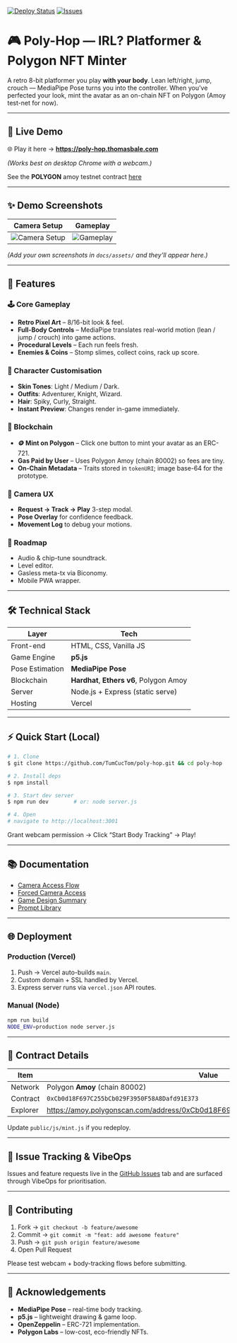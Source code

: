 [![Deploy Status](https://img.shields.io/badge/Deployed%20on-Vercel-00C7B7?style=for-the-badge&logo=vercel)](https://poly-hop.thomasbale.com)
[![Issues](https://img.shields.io/badge/Issues-VibeOps-FF6B6B?style=for-the-badge)](https://github.com/TumCucTom/poly-hop/issues)

# 🎮 Poly-Hop — IRL? Platformer & Polygon NFT Minter

A retro 8-bit platformer you play **with your body**. Lean left/right, jump, crouch — MediaPipe Pose turns you into the controller. When you’ve perfected your look, mint the avatar as an on-chain NFT on Polygon (Amoy test-net for now).

---

## 🚀 Live Demo

🌐 Play it here → **https://poly-hop.thomasbale.com**

*(Works best on desktop Chrome with a webcam.)*

See the **POLYGON** amoy testnet contract [here](https://amoy.polygonscan.com/address/0xCb0d18F697C255bCb029F3950F58A8Dafd91E373)

---

## ✨ Demo Screenshots

| Camera Setup | Gameplay |
| :--: | :--: |
| ![Camera Setup](docs/assets/camera-setup-placeholder.png) | ![Gameplay](docs/assets/gameplay-placeholder.png) |

*(Add your own screenshots in `docs/assets/` and they’ll appear here.)*

---

## 🎯 Features

### 🕹️ Core Gameplay
- **Retro Pixel Art** – 8/16-bit look & feel.
- **Full-Body Controls** – MediaPipe translates real-world motion (lean / jump / crouch) into game actions.
- **Procedural Levels** – Each run feels fresh.
- **Enemies & Coins** – Stomp slimes, collect coins, rack up score.

### 👤 Character Customisation
- **Skin Tones**: Light / Medium / Dark.
- **Outfits**: Adventurer, Knight, Wizard.
- **Hair**: Spiky, Curly, Straight.
- **Instant Preview**: Changes render in-game immediately.

### 🔗 Blockchain
- **🪙 Mint on Polygon** – Click one button to mint your avatar as an ERC-721.
- **Gas Paid by User** – Uses Polygon Amoy (chain 80002) so fees are tiny.
- **On-Chain Metadata** – Traits stored in `tokenURI`; image base-64 for the prototype.

### 📸 Camera UX
- **Request → Track → Play** 3-step modal.
- **Pose Overlay** for confidence feedback.
- **Movement Log** to debug your motions.

### 🚧 Roadmap
- Audio & chip-tune soundtrack.
- Level editor.
- Gasless meta-tx via Biconomy.
- Mobile PWA wrapper.

---

## 🛠️ Technical Stack

| Layer | Tech |
|-------|------|
| Front-end | HTML, CSS, Vanilla JS |
| Game Engine | **p5.js** |
| Pose Estimation | **MediaPipe Pose** |
| Blockchain | **Hardhat**, **Ethers v6**, Polygon Amoy |
| Server | Node.js + Express (static serve) |
| Hosting | Vercel |

---

## ⚡ Quick Start (Local)

```bash
# 1. Clone
$ git clone https://github.com/TumCucTom/poly-hop.git && cd poly-hop

# 2. Install deps
$ npm install

# 3. Start dev server
$ npm run dev        # or: node server.js

# 4. Open
# navigate to http://localhost:3001
```

Grant webcam permission → Click “Start Body Tracking” → Play!

---

## 📚 Documentation

* [Camera Access Flow](docs/CAMERA_ACCESS_FEATURE.md)
* [Forced Camera Access](docs/FORCED_CAMERA_ACCESS.md)
* [Game Design Summary](docs/GAME_SUMMARY.md)
* [Prompt Library](docs/prompt.md)

---

## 🌐 Deployment

### Production (Vercel)
1. Push → Vercel auto-builds `main`.
2. Custom domain + SSL handled by Vercel.
3. Express server runs via `vercel.json` API routes.

### Manual (Node)
```bash
npm run build
NODE_ENV=production node server.js
```

---

## 🔗 Contract Details

| Item | Value |
|------|-------|
| Network | Polygon **Amoy** (chain 80002) |
| Contract | `0xCb0d18F697C255bCb029F3950F58A8Dafd91E373` |
| Explorer | https://amoy.polygonscan.com/address/0xCb0d18F697C255bCb029F3950F58A8Dafd91E373 |

Update `public/js/mint.js` if you redeploy.

---

## 🐛 Issue Tracking & VibeOps

Issues and feature requests live in the [GitHub Issues](https://github.com/TumCucTom/poly-hop/issues) tab and are surfaced through VibeOps for prioritisation.

---

## 🤝 Contributing

1. Fork → `git checkout -b feature/awesome`
2. Commit → `git commit -m "feat: add awesome feature"`
3. Push  → `git push origin feature/awesome`
4. Open Pull Request

Please test webcam + body-tracking flows before submitting.

---

## 🙏 Acknowledgements

* **MediaPipe Pose** – real-time body tracking.
* **p5.js** – lightweight drawing & game loop.
* **OpenZeppelin** – ERC-721 implementation.
* **Polygon Labs** – low-cost, eco-friendly NFTs. 